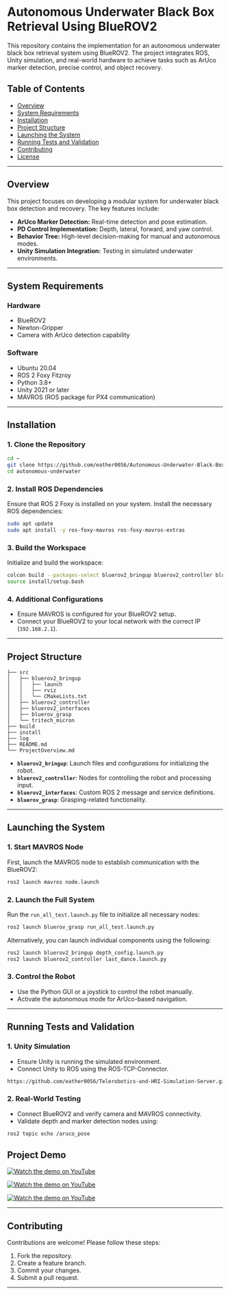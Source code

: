 # Autonomous Underwater Black Box Retrieval Using BlueROV2

This repository contains the implementation for an autonomous underwater black box retrieval system using BlueROV2. The project integrates ROS, Unity simulation, and real-world hardware to achieve tasks such as ArUco marker detection, precise control, and object recovery.

## Table of Contents
- [Overview](#overview)
- [System Requirements](#system-requirements)
- [Installation](#installation)
- [Project Structure](#project-structure)
- [Launching the System](#launching-the-system)
- [Running Tests and Validation](#running-tests-and-validation)
- [Contributing](#contributing)
- [License](#license)

---

## Overview
This project focuses on developing a modular system for underwater black box detection and recovery. The key features include:
- **ArUco Marker Detection:** Real-time detection and pose estimation.
- **PD Control Implementation:** Depth, lateral, forward, and yaw control.
- **Behavior Tree:** High-level decision-making for manual and autonomous modes.
- **Unity Simulation Integration:** Testing in simulated underwater environments.

---

## System Requirements
### Hardware
- BlueROV2
- Newton-Gripper
- Camera with ArUco detection capability

### Software
- Ubuntu 20.04
- ROS 2 Foxy Fitzroy
- Python 3.8+
- Unity 2021 or later
- MAVROS (ROS package for PX4 communication)

---

## Installation

### 1. Clone the Repository
```bash
cd ~
git clone https://github.com/eather0056/Autonomous-Underwater-Black-Box-Retrieval-Using-BlueROV2.git
cd autonomous-underwater
```

### 2. Install ROS Dependencies
Ensure that ROS 2 Foxy is installed on your system. Install the necessary ROS dependencies:
```bash
sudo apt update
sudo apt install -y ros-foxy-mavros ros-foxy-mavros-extras
```

### 3. Build the Workspace
Initialize and build the workspace:
```bash
colcon build --packages-select bluerov2_bringup bluerov2_controller bluerov2_interfaces
source install/setup.bash
```

### 4. Additional Configurations
- Ensure MAVROS is configured for your BlueROV2 setup.
- Connect your BlueROV2 to your local network with the correct IP (`192.168.2.1`).

---

## Project Structure
```
├── src
│   ├── bluerov2_bringup
│   │   ├── launch
│   │   ├── rviz
│   │   └── CMakeLists.txt
│   ├── bluerov2_controller
│   ├── bluerov2_interfaces
│   ├── bluerov_grasp
│   └── tritech_micron
├── build
├── install
├── log
├── README.md
└── ProjectOverview.md
```
- **`bluerov2_bringup`**: Launch files and configurations for initializing the robot.
- **`bluerov2_controller`**: Nodes for controlling the robot and processing input.
- **`bluerov2_interfaces`**: Custom ROS 2 message and service definitions.
- **`bluerov_grasp`**: Grasping-related functionality.

---

## Launching the System

### 1. Start MAVROS Node
First, launch the MAVROS node to establish communication with the BlueROV2:
```bash
ros2 launch mavros node.launch
```

### 2. Launch the Full System
Run the `run_all_test.launch.py` file to initialize all necessary nodes:
```bash
ros2 launch bluerov_grasp run_all_test.launch.py
```

Alternatively, you can launch individual components using the following:
```bash
ros2 launch bluerov2_bringup depth_config.launch.py
ros2 launch bluerov2_controller last_dance.launch.py
```

### 3. Control the Robot
- Use the Python GUI or a joystick to control the robot manually.
- Activate the autonomous mode for ArUco-based navigation.

---

## Running Tests and Validation

### 1. Unity Simulation
- Ensure Unity is running the simulated environment.
- Connect Unity to ROS using the ROS-TCP-Connector.

```bash
https://github.com/eather0056/Telerobotics-and-HRI-Simulation-Server.git
```

### 2. Real-World Testing
- Connect BlueROV2 and verify camera and MAVROS connectivity.
- Validate depth and marker detection nodes using:
```bash
ros2 topic echo /aruco_pose
```
## Project Demo

[![Watch the demo on YouTube](assets/demo-thumbnail.png)](https://youtube.com/shorts/35pSupqHFNI?feature=share)

[![Watch the demo on YouTube](assets/demo-thumbnail.png)](https://youtu.be/mVpci4n3xCk)

[![Watch the demo on YouTube](assets/demo-thumbnail.png)](https://youtu.be/t4nXIaApkf0)


---

## Contributing
Contributions are welcome! Please follow these steps:
1. Fork the repository.
2. Create a feature branch.
3. Commit your changes.
4. Submit a pull request.

---
